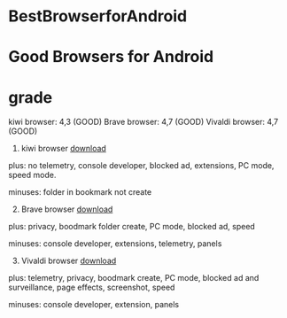 # BestBrowserforAndroid

# Good Browsers for Android

# grade
kiwi browser: 4,3 (GOOD)
Brave browser: 4,7 (GOOD)
Vivaldi browser: 4,7 (GOOD)

1. kiwi browser [download](https://play.google.com/store/apps/details?id=com.kiwibrowser.browser)

plus:
no telemetry, console developer, blocked ad, extensions, PC mode, speed mode.

minuses:
folder in bookmark not create

2. Brave browser [download](https://play.google.com/store/apps/details?id=com.brave.browser)

plus:
privacy, boodmark folder create, PC mode, blocked ad, speed

minuses:
console developer, extensions, telemetry, panels

3. Vivaldi browser [download](https://play.google.com/store/apps/details?id=com.vivaldi.browser)

plus:
telemetry, privacy, boodmark create, PC mode, blocked ad and surveillance, page effects, screenshot, speed

minuses:
console developer, extension, panels
